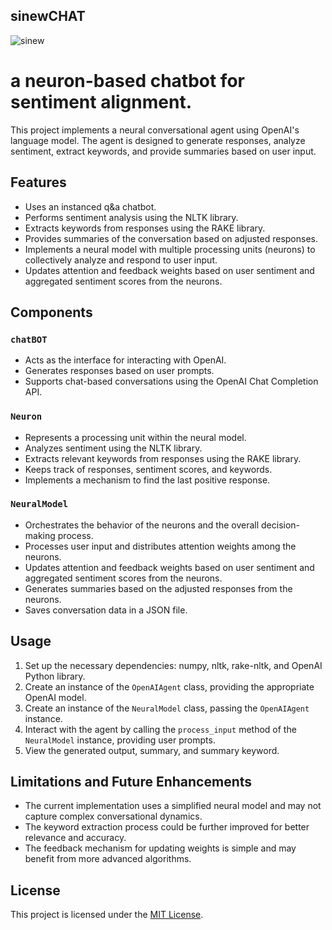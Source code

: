 ## sinewCHAT

![sinew](https://github.com/EveryOneIsGross/sinewCHAT/assets/23621140/fcfd3366-76c3-4a89-945f-4a148c87b7ff)


# a neuron-based chatbot for sentiment alignment. 

This project implements a neural conversational agent using OpenAI's language model. The agent is designed to generate responses, analyze sentiment, extract keywords, and provide summaries based on user input.

## Features

- Uses an instanced q&a chatbot.
- Performs sentiment analysis using the NLTK library.
- Extracts keywords from responses using the RAKE library.
- Provides summaries of the conversation based on adjusted responses.
- Implements a neural model with multiple processing units (neurons) to collectively analyze and respond to user input.
- Updates attention and feedback weights based on user sentiment and aggregated sentiment scores from the neurons.

## Components

### `chatBOT`

- Acts as the interface for interacting with OpenAI.
- Generates responses based on user prompts.
- Supports chat-based conversations using the OpenAI Chat Completion API.

### `Neuron`

- Represents a processing unit within the neural model.
- Analyzes sentiment using the NLTK library.
- Extracts relevant keywords from responses using the RAKE library.
- Keeps track of responses, sentiment scores, and keywords.
- Implements a mechanism to find the last positive response.

### `NeuralModel`

- Orchestrates the behavior of the neurons and the overall decision-making process.
- Processes user input and distributes attention weights among the neurons.
- Updates attention and feedback weights based on user sentiment and aggregated sentiment scores from the neurons.
- Generates summaries based on the adjusted responses from the neurons.
- Saves conversation data in a JSON file.

## Usage

1. Set up the necessary dependencies: numpy, nltk, rake-nltk, and OpenAI Python library.
2. Create an instance of the `OpenAIAgent` class, providing the appropriate OpenAI model.
3. Create an instance of the `NeuralModel` class, passing the `OpenAIAgent` instance.
4. Interact with the agent by calling the `process_input` method of the `NeuralModel` instance, providing user prompts.
5. View the generated output, summary, and summary keyword.

## Limitations and Future Enhancements

- The current implementation uses a simplified neural model and may not capture complex conversational dynamics.
- The keyword extraction process could be further improved for better relevance and accuracy.
- The feedback mechanism for updating weights is simple and may benefit from more advanced algorithms.

## License

This project is licensed under the [MIT License](LICENSE).


